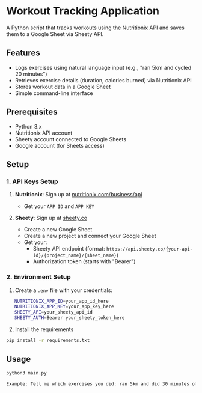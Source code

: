 # Workout Tracking Application

A Python script that tracks workouts using the Nutritionix API and saves them to a Google Sheet via Sheety API.

## Features

- Logs exercises using natural language input (e.g., "ran 5km and cycled 20 minutes")
- Retrieves exercise details (duration, calories burned) via Nutritionix API
- Stores workout data in a Google Sheet
- Simple command-line interface

## Prerequisites

- Python 3.x
- Nutritionix API account
- Sheety account connected to Google Sheets
- Google account (for Sheets access)

## Setup

### 1. API Keys Setup

1. **Nutritionix**: Sign up at [nutritionix.com/business/api](https://www.nutritionix.com/business/api)

   - Get your `APP ID` and `APP KEY`

2. **Sheety**: Sign up at [sheety.co](https://sheety.co)
   - Create a new Google Sheet
   - Create a new project and connect your Google Sheet
   - Get your:
     - Sheety API endpoint (format: `https://api.sheety.co/{your-api-id}/{project_name}/{sheet_name}`)
     - Authorization token (starts with "Bearer")

### 2. Environment Setup

1. Create a `.env` file with your credentials:

```bash
   NUTRITIONIX_APP_ID=your_app_id_here
   NUTRITIONIX_APP_KEY=your_app_key_here
   SHEETY_API=your_sheety_api_id
   SHEETY_AUTH=Bearer your_sheety_token_here
```

2. Install the requirements

```bash
pip install -r requirements.txt
```

## Usage

```bash
python3 main.py
```

```bash
Example: Tell me which exercises you did: ran 5km and did 30 minutes of weight training
```
